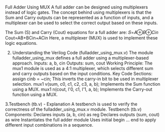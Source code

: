  Full Adder Using MUX
A full adder can be designed using multiplexers instead of logic gates. The concept behind using multiplexers is that the Sum and Carry outputs can be represented as a function of inputs, and a multiplexer can be used to select the correct output based on these inputs.

The Sum (S) and Carry (Cout) equations for a full adder are:
𝑆=𝐴⊕𝐵⊕𝐶𝑖𝑛
Cout=AB+BCin+ACin
Here, a multiplexer (MUX) is used to implement these logic equations.

2. Understanding the Verilog Code (fulladder_using_mux.v)
The module fulladder_using_mux defines a full adder using a multiplexer-based approach.
Inputs: a, b, cin
Outputs: sum, cout
Working Principle:
The mux1 module is used as a 4:1 multiplexer, which selects different sum and carry outputs based on the input conditions.
Key Code Sections:
assign cinb = ~cin;
This inverts the carry-in bit to be used in multiplexer selection.
mux1 v(sum, c0, c1, c2, c3, a, b);
Implements the Sum function using a MUX.
mux1 n(cout, l'0, c1, l'1, a, b);
Implements the Carry-out function using a MUX.

3.Testbench (tb.v) - Explanation
A testbench is used to verify the correctness of the fulladder_using_mux.v module.
Testbench (tb.v) Components:
Declares inputs (a, b, cin) as reg
Declares outputs (sum, cout) as wire
Instantiates the full adder module
Uses initial begin ... end to apply different input combinations in a sequence.
